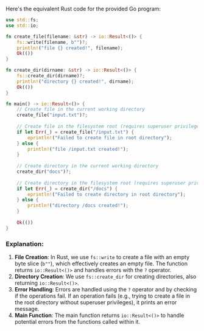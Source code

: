  Here's the equivalent Rust code for the provided Go program:

```rust
use std::fs;
use std::io;

fn create_file(filename: &str) -> io::Result<()> {
    fs::write(filename, b"")?;
    println!("file {} created!", filename);
    Ok(())
}

fn create_dir(dirname: &str) -> io::Result<()> {
    fs::create_dir(dirname)?;
    println!("directory {} created!", dirname);
    Ok(())
}

fn main() -> io::Result<()> {
    // Create file in the current working directory
    create_file("input.txt")?;
    
    // Create file in the filesystem root (requires superuser privileges)
    if let Err(_) = create_file("/input.txt") {
        eprintln!("Failed to create file in root directory");
    } else {
        println!("file /input.txt created!");
    }
    
    // Create directory in the current working directory
    create_dir("docs")?;
    
    // Create directory in the filesystem root (requires superuser privileges)
    if let Err(_) = create_dir("/docs") {
        eprintln!("Failed to create directory in root directory");
    } else {
        println!("directory /docs created!");
    }
    
    Ok(())
}
```

### Explanation:
1. **File Creation**: In Rust, we use `fs::write` to create a file with an empty byte slice (`b""`), which effectively creates an empty file. The function returns `io::Result<()>` and handles errors with the `?` operator.
2. **Directory Creation**: We use `fs::create_dir` for creating directories, also returning `io::Result<()>`.
3. **Error Handling**: Errors are handled using the `?` operator and by checking if the operations fail. If an operation fails (e.g., trying to create a file in the root directory without superuser privileges), it prints an error message.
4. **Main Function**: The main function returns `io::Result<()>` to handle potential errors from the functions called within it.
